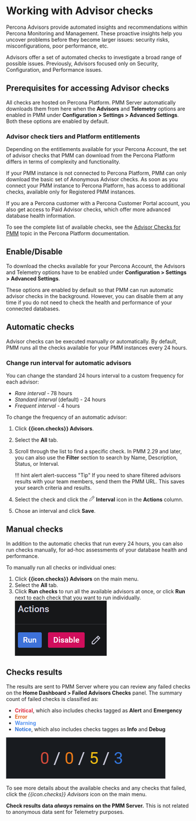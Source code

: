 # Working with Advisor checks
Percona Advisors provide automated insights and recommendations within Percona Monitoring and Management. These proactive insights help you uncover problems before they become larger issues: security risks, misconfigurations, poor performance, etc.

Advisors offer a set of automated checks to investigate a broad range of possible issues. Previously, Advisors focused only on Security, Configuration, and Performance issues. 

## Prerequisites for accessing Advisor checks
All checks are hosted on Percona Platform. PMM Server automatically downloads them from here when the **Advisors** and **Telemetry** options are enabled in PMM under **Configuration > Settings > Advanced Settings**. Both these options are enabled by default.

### Advisor check tiers and Platform entitlements
Depending on the entitlements available for your Percona Account, the set of advisor checks that PMM can download from the Percona Platform differs in terms of complexity and functionality.

If your PMM instance is not connected to Percona Platform, PMM can only download the basic set of Anonymous Advisor checks.
As soon as you connect your PMM instance to Percona Platform, has access to additional checks, available only for Registered PMM instances.

If you are a Percona customer with a Percona Customer Portal account, you also get access to Paid Advisor checks, which offer more advanced database health information.

To see the complete list of available checks, see the [Advisor Checks for PMM](https://docs.percona.com/percona-platform/advisors.html) topic in the Percona Platform documentation.

## Enable/Disable
To download the checks available for your Percona Account, the Advisors and Telemetry options have to be enabled under <i class="uil uil-cog"></i> **Configuration <i class="uil uil-setting"></i> > Settings > Advanced Settings**.

These options are enabled by default so that PMM can run automatic advisor checks in the background. However, you can disable them at any time if you do not need to check the health and performance of your connected databases.

## Automatic checks
Advisor checks can be executed manually or automatically.
By default, PMM runs all the checks available for your PMM instances every 24 hours.
### Change run interval for automatic advisors
 You can change the standard 24 hours interval to a custom frequency for each advisor:

 - *Rare interval*   -  78 hours
 - *Standard interval* (default) -  24 hours
 - *Frequent interval*   - 4   hours

To change the frequency of an automatic advisor:

1. Click **{{icon.checks}} Advisors**.
2. Select the **All** tab.
3. Scroll through the list to find a specific check. In PMM 2.29 and later, you can also use the **Filter** section to search by Name, Description, Status, or Interval.

    !!! hint alert alert-success "Tip"
        If you need to share filtered advisors results with your team members, send them the PMM URL. This saves your search criteria and results. 

4. Select the check and click the ![Edit](..//_images/edit.png) **Interval** icon in the **Actions** column. 
5. Chose an interval and click **Save**.

## Manual checks
In addition to the automatic checks that run every 24 hours, you can also run checks manually, for ad-hoc assessments of your database health and performance.

To manually run all checks or individual ones:

1. Click **{{icon.checks}} Advisors** on the main menu.
2. Select the **All** tab.
3. Click **Run checks** to run all the available advisors at once, or click **Run** next to each check that you want to run individually.
![!Actions options](../_images/PMM_Checks_Actions.png)

## Checks results
The results are sent to PMM Server where you can review any failed checks on the **Home Dashboard > Failed Advisors Checks** panel. The summary count of failed checks is classified as:

- <b style="color:#e02f44;">Critical</b>, which also includes checks tagged as **Alert** and **Emergency** 
- <b style="color:#e36526;">Error</b> 
- <b style="color:#5794f2;">Warning</b>
- <b style="color:#3274d9;">Notice</b>, which also includes checks tagges as **Info** and **Debug** 
  
![!Failed Advisors Checks panel](../_images/HomeDashboard.png)

To see more details about the available checks and any checks that failed, click the *{{icon.checks}} Advisors* icon on the main menu.

**Check results data *always* remains on the PMM Server.** This is not related to anonymous data sent for Telemetry purposes.
